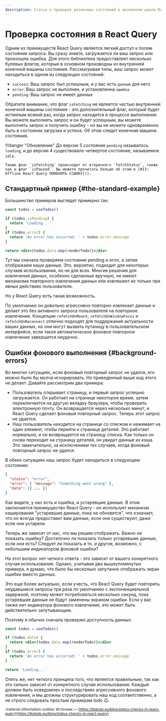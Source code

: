 ```yaml
---
description: Статья о проверке различных состояний в жизненном цикле React Query
---
```


# Проверка состояния в React Query

Одним из преимуществ React Query является легкий доступ к полям состояния запроса. Вы сразу знаете, загружается ли ваш запрос или произошла ошибка. Для этого библиотека предоставляет несколько булевых флагов, которые в основном производны из внутренней конечной машины состояния. Рассматривая типы, ваш запрос может находиться в одном из следующих состояний:

- `success`: Ваш запрос был успешным, и у вас есть `данные` для него
- `error`: Ваш запрос не выполнен, и установленна `ошибка`
- `pending`: Ваш запрос не имеет данных

Обратите внимание, что флаг `isFetching` не является частью внутренней конечной машины состояния - это дополнительный флаг, который будет истинным всякий раз, когда запрос находится в процессе выполнения. Вы можете выполнять запрос и он будет успешным, вы можете выполнять запрос и получить ошибку - но вы не можете одновременно быть в состоянии загрузки и успеха. Об этом следит конечная машина состояния.

!!!danger "Обновление"
    До версии 5 состояние `pending` называлось `loading`, и до версии 4 существовало четвертое состояние, называемое `idle`.

    Также флаг `isFetching` происходит от вторичного `fetchStatus`, также как и флаг `isPaused`. Вы можете прочитать больше об этом в [#13: Offline React Query ПОМЕНЯТЬ ССЫЛКУ]().


## Стандартный пример {#the-standard-example}

Большинство примеров выглядят примерно так:

```jsx title="standard-example"
const todos = useTodos()

if (todos.isPending) {
  return 'Loading...'
}
if (todos.error) {
  return 'An error has occurred: ' + todos.error.message
}

return <div>{todos.data.map(renderTodo)}</div>
```

Тут мы сначала проверяем состояние pending и error, а затем отображаем наши данные. Это, вероятно, подходит для некоторых случаев использования, но не для всех. Многие решения для извлечения данных, особенно сделанные вручную, не имеют механизма повторного извлечения данных или извлекают их только при явных действиях пользователя.

Но у React Query есть такая возможность.

По умолчанию он довольно агрессивно повторно извлекает данные и делает это без активного запроса пользователя на повторное извлечение. Концепции `refetchOnMount`, `refetchOnWindowFocus` и `refetchOnReconnect` отлично подходят для поддержания актуальности ваших данных, но они могут вызвать путаницу в пользовательском интерфейсе, если такое автоматическое фоновое повторное извлечение завершится неудачно.

## Ошибки фонового выполнения {#background-errors}

Во многих ситуациях, если фоновый повторный запрос не удался, его можно было бы молча игнорировать. Но приведенный выше код этого не делает. Давайте рассмотрим два примера:

- Пользователь открывает страницу, и первый запрос успешно загружается. Он работает на странице некоторое время, затем переключается на другую вкладку браузера, чтобы проверить электронную почту. Он возвращается через несколько минут, и React Query сделает фоновый повторный запрос. Теперь этот запрос не удается.
- Наш пользователь находится на странице со списком и нажимает на один элемент, чтобы перейти к странице деталей. Это работает нормально, и он возвращается на страницу списка. Как только он снова переходит на страницу деталей, он увидит данные из кэша. Это замечательно, за исключением тех случаев, когда фоновый повторный запрос не удался.

В обеих ситуациях наш запрос будет находиться в следующем состоянии:

```json
{
  "status": "error",
  "error": { "message": "Something went wrong" },
  "data": [{ ... }]
}
```

Как видите, у нас есть и ошибка, и устаревшие данные. В этом заключается преимущество React Query - он использует механизм кэширования "устаревшие данные, пока не обновятся", что означает, что он всегда предоставит вам данные, если они существуют, даже если они устарели.

Теперь же зависит от нас, что мы решим отображать. Важно ли показать ошибку? Достаточно ли показать только устаревшие данные, если они есть? Следует ли показать и то, и другое, возможно, с небольшим индикатором фоновой ошибки?

На этот вопрос нет четкого ответа - это зависит от вашего конкретного случая использования. Однако, учитывая два вышеупомянутых примера, я думаю, что было бы несколько запутанно отображать экран ошибки вместо данных.

Это еще более актуально, если учесть, что React Query будет повторять неудавшиеся запросы три раза по умолчанию с экспоненциальной задержкой, поэтому может потребоваться несколько секунд, пока устаревшие данные не будут заменены экраном ошибки. Если у вас также нет индикатора фонового извлечения, это может быть действительно запутывающим.

Поэтому я обычно сначала проверяю доступность данных:

```jsx title="data-first"
const todos = useTodos()

if (todos.data) {
  return <div>{todos.data.map(renderTodo)}</div>
}
if (todos.error) {
  return 'An error has occurred: ' + todos.error.message
}

return 'Loading...'
```

Опять же, нет четкого принципа того, что является правильным, так как это сильно зависит от конкретного случая использования. Каждый должен быть осведомлен о последствиях агрессивного фонового извлечения, и мы должны структурировать наш код соответственно, а не строго следовать простым примерам todo 😉.

<small>:material-information-outline: Источник &mdash; [https://tkdodo.eu/blog/status-checks-in-react-query](https://tkdodo.eu/blog/status-checks-in-react-query)</small>
